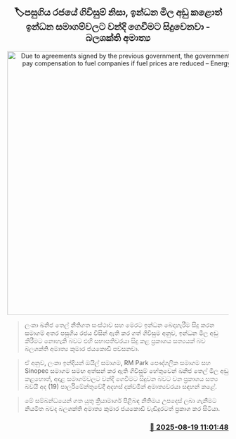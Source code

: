 <p align='center'><b><h2 align='center' title='Due to agreements signed by the previous government, the government will have to pay compensation to fuel companies if fuel prices are reduced – Energy Minister'>🏷පසුගිය රජයේ ගිවිසුම් නිසා, ඉන්ධන මිල අඩු කළොත් ඉන්ධන සමාගම්වලට වන්දි ගෙවීමට සිදුවෙනවා - බලශක්ති අමාත්‍ය</h2></b></p>
<p align='center'><img src='https://helakuru.sgp1.cdn.digitaloceanspaces.com/esana/images/lib/kumara-jayakodi-minister-parliment.jpg' width='600' alt='Due to agreements signed by the previous government, the government will have to pay compensation to fuel companies if fuel prices are reduced – Energy Minister'></p>

> ලංකා ඛනිජ තෙල් නීතිගත සංස්ථාව සහ මෙරට ඉන්ධන බෙදාහැරීම සිදු කරන සමාගම් අතර පසුගිය රජය විසින් ඇති කර ගත් ගිවිසුම අනුව, ඉන්ධන මිල අඩු කිරීමට නොහැකි බවට එහි සභාපතිවරයා සිදු කළ ප්‍රකාශය සත්‍යයක් බව බලශක්ති අමාත්‍ය කුමාර ජයකොඩි පවසනවා.

> ඒ අනුව, ලංකා ඉන්දියන් ඔයිල් සමාගම, RM Park පෞද්ගලික සමාගම සහ Sinopec සමාගම සමඟ අත්සන් කර ඇති ගිවිසුම් හේතුවෙන් ඛනිජ තෙල් මිල අඩු කළහොත්, අදාළ සමාගම්වලට වන්දි ගෙවීමට සිදුවන බවට වන ප්‍රකාශය සත්‍ය බවයි අද (19) පාර්ලිමේන්තුවේදී අදහස් දක්වමින් අමාත්‍යවරයා සඳහන් කළේ.

> මේ සම්බන්ධයෙන් ගත යුතු ක්‍රියාමාර්ග පිළිබඳ නීතිමය උපදෙස් ලබා ගැනීමට නියමිත බවද බලශක්ති අමාත්‍ය කුමාර ජයකොඩි වැඩිදුරටත් ප්‍රකාශ කර සිටියා.



<h3 align='right'><a href='https://www.helakuru.lk/esana/p/112816/'>📅 2025-08-19 11:01:48</a></h3>
